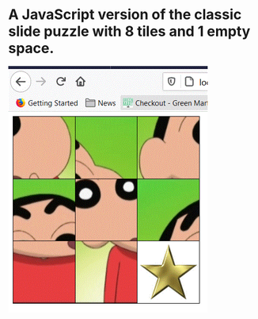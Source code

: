 # A JavaScript version of the classic slide puzzle with 8 tiles and 1 empty space.

![Screenshot](images/screenshot.gif)
